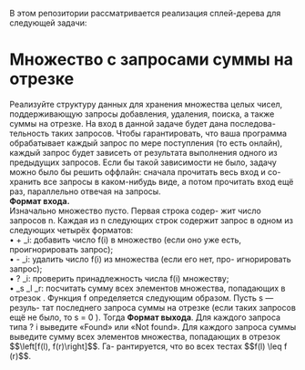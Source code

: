 В этом репозитории рассматривается реализация сплей-дерева для следующей задачи:
<h1>Множество с запросами суммы на отрезке</h1>
Реализуйте структуру данных для хранения множества целых чисел,
поддерживающую запросы добавления, удаления, поиска, а также
суммы на отрезке. На вход в данной задаче будет дана последова-
тельность таких запросов. Чтобы гарантировать, что ваша программа
обрабатывает каждый запрос по мере поступления (то есть онлайн),
каждый запрос будет зависеть от результата выполнения одного из
предыдущих запросов. Если бы такой зависимости не было, задачу
можно было бы решить оффлайн: сначала прочитать весь вход и со-
хранить все запросы в каком-нибудь виде, а потом прочитать вход
ещё раз, параллельно отвечая на запросы.
<br>
<b>Формат входа.</b> <br>
Изначально множество пусто. Первая строка содер-
жит число запросов n. Каждая из n следующих строк содержит
запрос в одном из следующих четырёх форматов: <br>
• <nobr>+ _i</nobr>: добавить число <nobr>f(i) </nobr> в множество (если оно уже есть,
проигнорировать запрос);<br>
• <nobr>- _i</nobr>: удалить число <nobr>f(i) </nobr> из множества (если его нет, про-
игнорировать запрос);<br>
• <nobr>? _i</nobr>: проверить принадлежность числа <nobr>f(i) </nobr> множеству;<br>
• <nobr>_s _l _r</nobr>: посчитать сумму всех элементов множества, попадающих в отрезок .
Функция <nobr>f</nobr> определяется следующим образом. Пусть <nobr>s</nobr> — резуль-
тат последнего запроса суммы на отрезке (если таких запросов
ещё не было, то <nobr>s = 0 </nobr>). Тогда
<math>f(x) = x + s \mod 1000000001`
<\math>
<b>Формат выхода</b>. Для каждого запроса типа ? i выведите «Found»
или «Not found». Для каждого запроса суммы выведите сумму
всех элементов множества, попадающих в отрезок $$\left[f(l), f(r)\right]$$. Га-
рантируется, что во всех тестах $$f(l) \leq f (r)$$.
  
